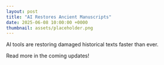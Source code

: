 ```yaml
---
layout: post
title: "AI Restores Ancient Manuscripts"
date: 2025-06-08 10:00:00 +0000
thumbnail: assets/placeholder.png
---
```


AI tools are restoring damaged historical texts faster than ever.

Read more in the coming updates!
